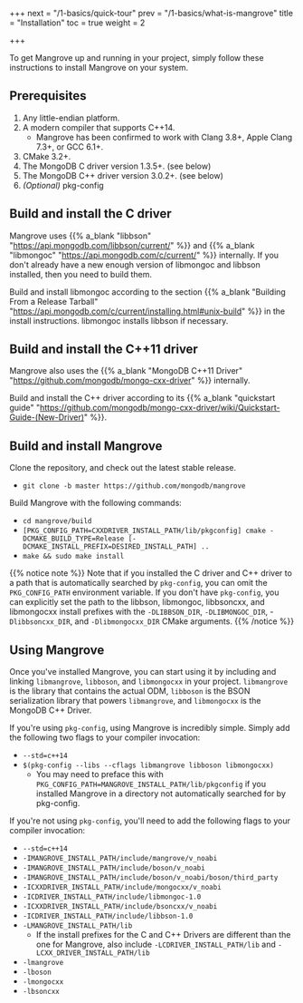 +++
next = "/1-basics/quick-tour"
prev = "/1-basics/what-is-mangrove"
title = "Installation"
toc = true
weight = 2

+++

To get Mangrove up and running in your project, simply follow these instructions to install Mangrove on your system.

## Prerequisites

1. Any little-endian platform.
2. A modern compiler that supports C++14.
	* Mangrove has been confirmed to work with Clang 3.8+, Apple Clang 7.3+, or GCC 6.1+.
3. CMake 3.2+. 
4. The MongoDB C driver version 1.3.5+. (see below)
5. The MongoDB C++ driver version 3.0.2+. (see below)
6. *(Optional)* pkg-config

## Build and install the C driver

Mangrove uses {{% a_blank "libbson" "https://api.mongodb.com/libbson/current/" %}} and {{% a_blank "libmongoc" "https://api.mongodb.com/c/current/" %}} internally. If you don't already have a new enough version of libmongoc and libbson installed, then you need to build them.

Build and install libmongoc according to the section {{% a_blank "Building From a Release Tarball" "https://api.mongodb.com/c/current/installing.html#unix-build" %}} in the install instructions. libmongoc installs libbson if necessary.

## Build and install the C++11 driver

Mangrove also uses the {{% a_blank "MongoDB C++11 Driver" "https://github.com/mongodb/mongo-cxx-driver" %}} internally.

Build and install the C++ driver according to its {{% a_blank "quickstart guide" "https://github.com/mongodb/mongo-cxx-driver/wiki/Quickstart-Guide-(New-Driver)" %}}.

## Build and install Mangrove

Clone the repository, and check out the latest stable release.

* `git clone -b master https://github.com/mongodb/mangrove`

Build Mangrove with the following commands:

* `cd mangrove/build`
* `[PKG_CONFIG_PATH=CXXDRIVER_INSTALL_PATH/lib/pkgconfig] cmake -DCMAKE_BUILD_TYPE=Release [-DCMAKE_INSTALL_PREFIX=DESIRED_INSTALL_PATH] ..`
* `make && sudo make install`

{{% notice note %}}
Note that if you installed the C driver and C++ driver to a path that is automatically searched by `pkg-config`, you can omit the `PKG_CONFIG_PATH` environment variable. If you don't have `pkg-config`, you can explicitly set the path to the libbson, libmongoc, libbsoncxx, and libmongocxx install prefixes with the `-DLIBBSON_DIR`, `-DLIBMONGOC_DIR`, -`Dlibbsoncxx_DIR`, and `-Dlibmongocxx_DIR` CMake arguments.
{{% /notice %}}

## Using Mangrove

Once you've installed Mangrove, you can start using it by including and linking `libmangrove`, `libboson`, and `libmongocxx` in your project. `libmangrove` is the library that contains the actual ODM, `libboson` is the BSON serialization library that powers `libmangrove`, and `libmongocxx` is the MongoDB C++ Driver.

If you're using `pkg-config`, using Mangrove is incredibly simple. Simply add the following two flags to your compiler invocation:

* `--std=c++14`
* `$(pkg-config --libs --cflags libmangrove libboson libmongocxx)`
	- You may need to preface this with `PKG_CONFIG_PATH=MANGROVE_INSTALL_PATH/lib/pkgconfig` if you installed Mangrove in a directory not automatically searched for by pkg-config.

If you're not using `pkg-config`, you'll need to add the following flags to your compiler invocation:

* `--std=c++14`
* `-IMANGROVE_INSTALL_PATH/include/mangrove/v_noabi` 
* `-IMANGROVE_INSTALL_PATH/include/boson/v_noabi`
* `-IMANGROVE_INSTALL_PATH/include/boson/v_noabi/boson/third_party`
* `-ICXXDRIVER_INSTALL_PATH/include/mongocxx/v_noabi`
* `-ICDRIVER_INSTALL_PATH/include/libmongoc-1.0`
* `-ICXXDRIVER_INSTALL_PATH/include/bsoncxx/v_noabi`
* `-ICDRIVER_INSTALL_PATH/include/libbson-1.0` 
* `-LMANGROVE_INSTALL_PATH/lib`
	- If the install prefixes for the C and C++ Drivers are different than the one for Mangrove, also include `-LCDRIVER_INSTALL_PATH/lib` and `-LCXX_DRIVER_INSTALL_PATH/lib`
* `-lmangrove` 
* `-lboson`
* `-lmongocxx` 
* `-lbsoncxx`